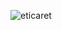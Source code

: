 ![eticaret](https://user-images.githubusercontent.com/20162841/51091333-7e20ec00-179a-11e9-96f2-b4e2a79ae502.gif)
